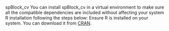spBlock_cv
You can install spBlock_cv in a virtual environment to make sure all the compatible dependencies are included without affecting your system R installation following the steps below:
Ensure R is installed on your system. You can download it from [CRAN](https://cran.r-project.org/).
